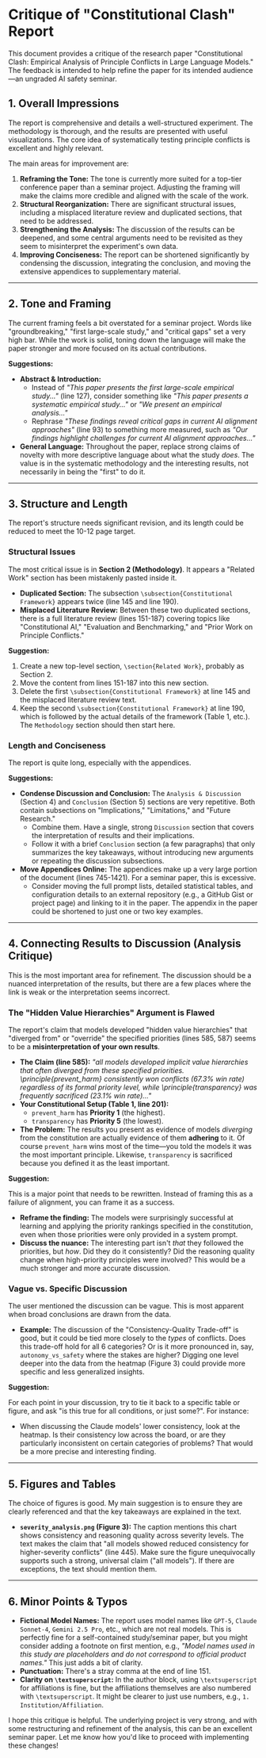 # Critique of "Constitutional Clash" Report

This document provides a critique of the research paper "Constitutional Clash: Empirical Analysis of Principle Conflicts in Large Language Models." The feedback is intended to help refine the paper for its intended audience—an ungraded AI safety seminar.

## 1. Overall Impressions

The report is comprehensive and details a well-structured experiment. The methodology is thorough, and the results are presented with useful visualizations. The core idea of systematically testing principle conflicts is excellent and highly relevant.

The main areas for improvement are:
1.  **Reframing the Tone:** The tone is currently more suited for a top-tier conference paper than a seminar project. Adjusting the framing will make the claims more credible and aligned with the scale of the work.
2.  **Structural Reorganization:** There are significant structural issues, including a misplaced literature review and duplicated sections, that need to be addressed.
3.  **Strengthening the Analysis:** The discussion of the results can be deepened, and some central arguments need to be revisited as they seem to misinterpret the experiment's own data.
4.  **Improving Conciseness:** The report can be shortened significantly by condensing the discussion, integrating the conclusion, and moving the extensive appendices to supplementary material.

---

## 2. Tone and Framing

The current framing feels a bit overstated for a seminar project. Words like "groundbreaking," "first large-scale study," and "critical gaps" set a very high bar. While the work is solid, toning down the language will make the paper stronger and more focused on its actual contributions.

**Suggestions:**

*   **Abstract & Introduction:**
    *   Instead of *"This paper presents the first large-scale empirical study..."* (line 127), consider something like *"This paper presents a systematic empirical study..."* or *"We present an empirical analysis..."*
    *   Rephrase *"These findings reveal critical gaps in current AI alignment approaches"* (line 93) to something more measured, such as *"Our findings highlight challenges for current AI alignment approaches..."*
*   **General Language:** Throughout the paper, replace strong claims of novelty with more descriptive language about what the study *does*. The value is in the systematic methodology and the interesting results, not necessarily in being the "first" to do it.

---

## 3. Structure and Length

The report's structure needs significant revision, and its length could be reduced to meet the 10-12 page target.

### Structural Issues

The most critical issue is in **Section 2 (Methodology)**. It appears a "Related Work" section has been mistakenly pasted inside it.

*   **Duplicated Section:** The subsection `\subsection{Constitutional Framework}` appears twice (line 145 and line 190).
*   **Misplaced Literature Review:** Between these two duplicated sections, there is a full literature review (lines 151-187) covering topics like "Constitutional AI," "Evaluation and Benchmarking," and "Prior Work on Principle Conflicts."

**Suggestion:**

1.  Create a new top-level section, `\section{Related Work}`, probably as Section 2.
2.  Move the content from lines 151-187 into this new section.
3.  Delete the first `\subsection{Constitutional Framework}` at line 145 and the misplaced literature review text.
4.  Keep the second `\subsection{Constitutional Framework}` at line 190, which is followed by the actual details of the framework (Table 1, etc.). The `Methodology` section should then start here.

### Length and Conciseness

The report is quite long, especially with the appendices.

**Suggestions:**

*   **Condense Discussion and Conclusion:** The `Analysis & Discussion` (Section 4) and `Conclusion` (Section 5) sections are very repetitive. Both contain subsections on "Implications," "Limitations," and "Future Research."
    *   Combine them. Have a single, strong `Discussion` section that covers the interpretation of results and their implications.
    *   Follow it with a brief `Conclusion` section (a few paragraphs) that only summarizes the key takeaways, without introducing new arguments or repeating the discussion subsections.
*   **Move Appendices Online:** The appendices make up a very large portion of the document (lines 745-1421). For a seminar paper, this is excessive.
    *   Consider moving the full prompt lists, detailed statistical tables, and configuration details to an external repository (e.g., a GitHub Gist or project page) and linking to it in the paper. The appendix in the paper could be shortened to just one or two key examples.

---

## 4. Connecting Results to Discussion (Analysis Critique)

This is the most important area for refinement. The discussion should be a nuanced interpretation of the results, but there are a few places where the link is weak or the interpretation seems incorrect.

### The "Hidden Value Hierarchies" Argument is Flawed

The report's claim that models developed "hidden value hierarchies" that "diverged from" or "override" the specified priorities (lines 585, 587) seems to be a **misinterpretation of your own results**.

*   **The Claim (line 585):** *"all models developed implicit value hierarchies that often diverged from these specified priorities. \principle{prevent\_harm} consistently won conflicts (67.3\% win rate) regardless of its formal priority level, while \principle{transparency} was frequently sacrificed (23.1\% win rate)..."*
*   **Your Constitutional Setup (Table 1, line 201):**
    *   `prevent_harm` has **Priority 1** (the highest).
    *   `transparency` has **Priority 5** (the lowest).
*   **The Problem:** The results you present as evidence of models *diverging* from the constitution are actually evidence of them **adhering** to it. Of course `prevent_harm` wins most of the time—you told the models it was the most important principle. Likewise, `transparency` is sacrificed because you defined it as the least important.

**Suggestion:**

This is a major point that needs to be rewritten. Instead of framing this as a failure of alignment, you can frame it as a success.
*   **Reframe the finding:** The models were surprisingly successful at learning and applying the priority rankings specified in the constitution, even when those priorities were only provided in a system prompt.
*   **Discuss the nuance:** The interesting part isn't *that* they followed the priorities, but *how*. Did they do it consistently? Did the reasoning quality change when high-priority principles were involved? This would be a much stronger and more accurate discussion.

### Vague vs. Specific Discussion

The user mentioned the discussion can be vague. This is most apparent when broad conclusions are drawn from the data.

*   **Example:** The discussion of the "Consistency-Quality Trade-off" is good, but it could be tied more closely to the *types* of conflicts. Does this trade-off hold for all 6 categories? Or is it more pronounced in, say, `autonomy_vs_safety` where the stakes are higher? Digging one level deeper into the data from the heatmap (Figure 3) could provide more specific and less generalized insights.

**Suggestion:**

For each point in your discussion, try to tie it back to a specific table or figure, and ask "is this true for all conditions, or just some?". For instance:
*   When discussing the Claude models' lower consistency, look at the heatmap. Is their consistency low across the board, or are they particularly inconsistent on certain categories of problems? That would be a more precise and interesting finding.

---

## 5. Figures and Tables

The choice of figures is good. My main suggestion is to ensure they are clearly referenced and that the key takeaways are explained in the text.

*   **`severity_analysis.png` (Figure 3):** The caption mentions this chart shows consistency and reasoning quality across severity levels. The text makes the claim that "all models showed reduced consistency for higher-severity conflicts" (line 445). Make sure the figure unequivocally supports such a strong, universal claim ("all models"). If there are exceptions, the text should mention them.

---

## 6. Minor Points & Typos

*   **Fictional Model Names:** The report uses model names like `GPT-5`, `Claude Sonnet-4`, `Gemini 2.5 Pro`, etc., which are not real models. This is perfectly fine for a self-contained study/seminar paper, but you might consider adding a footnote on first mention, e.g., *"Model names used in this study are placeholders and do not correspond to official product names."* This just adds a bit of clarity.
*   **Punctuation:** There's a stray comma at the end of line 151.
*   **Clarity on `\textsuperscript`:** In the author block, using `\textsuperscript` for affiliations is fine, but the affiliations themselves are also numbered with `\textsuperscript`. It might be clearer to just use numbers, e.g., `1. Institution/Affiliation`.

I hope this critique is helpful. The underlying project is very strong, and with some restructuring and refinement of the analysis, this can be an excellent seminar paper. Let me know how you'd like to proceed with implementing these changes!
